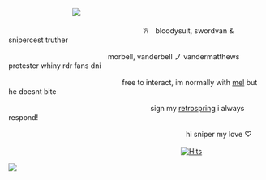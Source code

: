 　　　　　　　　　![](https://files.catbox.moe/ewviv0.png)
  
　　　　　　　　　　　　　　　　　　　𐙚　bloodysuit, swordvan & snipercest truther 
    
　　　　　　　　　　　　　　morbell, vanderbell ノ vandermatthews protester whiny rdr fans dni

　　　　　　　　　　　　　　　　free to interact, im normally with [mel](https://github.com/MellowAmaryllis) but he doesnt bite
  
　　　　　　　　　　　　　　　　　　　　sign my [retrospring](https://retrospring.net/@coffeencola) i always respond!
  
　　　　　　　　　　　　　　　　　　　　　　　　　hi sniper my love ♡︎　　

　　　　　　　　　　　　　　　　　　　　　　　 　[![Hits](https://hits.seeyoufarm.com/api/count/incr/badge.svg?url=https%3A%2F%2Fgithub.com%2Fgjbae1212%2Fhit-counter&count_bg=%23000000&title_bg=%234D2A26&icon=&icon_color=%23E7E7E7&title=views&edge_flat=true)](https://hits.seeyoufarm.com)

![](https://files.catbox.moe/89vxz2.png)










